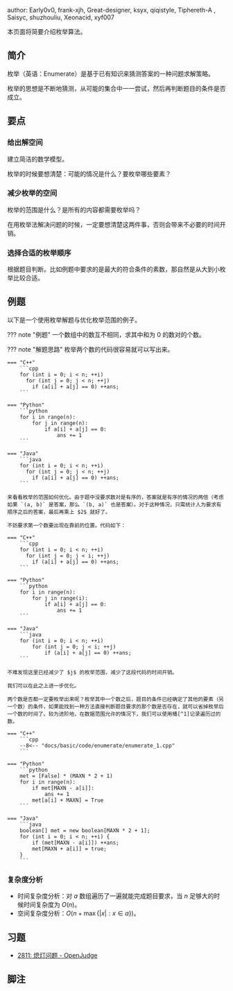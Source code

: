 author: Early0v0, frank-xjh, Great-designer, ksyx, qiqistyle, Tiphereth-A , Saisyc, shuzhouliu, Xeonacid, xyf007

本页面将简要介绍枚举算法。

## 简介

枚举（英语：Enumerate）是基于已有知识来猜测答案的一种问题求解策略。

枚举的思想是不断地猜测，从可能的集合中一一尝试，然后再判断题目的条件是否成立。

## 要点

### 给出解空间

建立简洁的数学模型。

枚举的时候要想清楚：可能的情况是什么？要枚举哪些要素？

### 减少枚举的空间

枚举的范围是什么？是所有的内容都需要枚举吗？

在用枚举法解决问题的时候，一定要想清楚这两件事，否则会带来不必要的时间开销。

### 选择合适的枚举顺序

根据题目判断。比如例题中要求的是最大的符合条件的素数，那自然是从大到小枚举比较合适。

## 例题

以下是一个使用枚举解题与优化枚举范围的例子。

??? note "例题"
    一个数组中的数互不相同，求其中和为 $0$ 的数对的个数。

??? note "解题思路"
    枚举两个数的代码很容易就可以写出来。
    
    === "C++"
        ```cpp
        for (int i = 0; i < n; ++i)
          for (int j = 0; j < n; ++j)
            if (a[i] + a[j] == 0) ++ans;
        ```
    
    === "Python"
        ```python
        for i in range(n):
            for j in range(n):
                if a[i] + a[j] == 0:
                    ans += 1
        ```
    
    === "Java"
        ```java
        for (int i = 0; i < n; ++i)
          for (int j = 0; j < n; ++j)
            if (a[i] + a[j] == 0) ++ans;
        ```
    
    来看看枚举的范围如何优化。由于题中没要求数对是有序的，答案就是有序的情况的两倍（考虑如果 `(a, b)` 是答案，那么 `(b, a)` 也是答案）。对于这种情况，只需统计人为要求有顺序之后的答案，最后再乘上 $2$ 就好了。
    
    不妨要求第一个数要出现在靠前的位置。代码如下：
    
    === "C++"
        ```cpp
        for (int i = 0; i < n; ++i)
          for (int j = 0; j < i; ++j)
            if (a[i] + a[j] == 0) ++ans;
        ```
    
    === "Python"
        ```python
        for i in range(n):
            for j in range(i):
                if a[i] + a[j] == 0:
                    ans += 1
        ```
    
    === "Java"
        ```java
        for (int i = 0; i < n; ++i)
            for (int j = 0; j < i; ++j)
                if (a[i] + a[j] == 0) ++ans;
        ```
    
    不难发现这里已经减少了 $j$ 的枚举范围，减少了这段代码的时间开销。
    
    我们可以在此之上进一步优化。
    
    两个数是否都一定要枚举出来呢？枚举其中一个数之后，题目的条件已经确定了其他的要素（另一个数）的条件，如果能找到一种方法直接判断题目要求的那个数是否存在，就可以省掉枚举后一个数的时间了。较为进阶地，在数据范围允许的情况下，我们可以使用桶[^1]记录遍历过的数。
    
    === "C++"
        ```cpp
        --8<-- "docs/basic/code/enumerate/enumerate_1.cpp"
        ```
    
    === "Python"
        ```python
        met = [False] * (MAXN * 2 + 1)
        for i in range(n):
            if met[MAXN - a[i]]:
                ans += 1
            met[a[i] + MAXN] = True
        ```
    
    === "Java"
        ```java
        boolean[] met = new boolean[MAXN * 2 + 1];
        for (int i = 0; i < n; ++i) {
            if (met[MAXN - a[i]]) ++ans;
            met[MAXN + a[i]] = true;
        }
        ```

### 复杂度分析

-   时间复杂度分析：对 $a$ 数组遍历了一遍就能完成题目要求，当 $n$ 足够大的时候时间复杂度为 $O(n)$。
-   空间复杂度分析：$O(n+\max\{|x|:x\in a\})$。

## 习题

-   [2811: 熄灯问题 - OpenJudge](http://bailian.openjudge.cn/practice/2811/)

## 脚注

[^1]: [桶排序](../basic/bucket-sort.md) 以及 [主元素问题](../misc/main-element.md#离线算法) 以及 [Stack Overflow 上对桶数据结构的讲解](https://stackoverflow.com/questions/42399355/what-is-a-bucket-or-double-bucket-data-structure)（英文）
